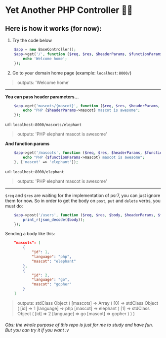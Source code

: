 # Yet Another PHP Controller 🐘🚦
## Here is how it works (for now):
1. Try the code below
```php
    $app = new BaseController();
    $app->get('/', function ($req, $res, $headerParams, $functionParams) {
        echo 'Welcome home';
    });
```
2. Go to your domain home page (example: `localhost:8000/`)
> outputs: 'Welcome home'

----------------------------------

**You can pass header parameters...**
```php
    $app->get('mascots/{mascot}', function ($req, $res, $headerParams, $functionParams) {
        echo "PHP {$headerParams->mascot} mascot is awesome";
    });
```
url: `localhost:8000/mascots/elephant`
> outputs: 'PHP elephant mascot is awesome'

**And function params**
```php
    $app->get('/mascots', function ($req, $res, $headerParams, $functionParams) {
        echo "PHP {$functionParams->mascot} mascot is awesome";
    }, ['mascot' => 'elephant']);
```
url: `localhost:8000/elephant`
> outputs: 'PHP elephant mascot is awesome'
--------------------------------------
`$req` and `$res` are waiting for the implementation of psr7, you can just ignore them for now. So in order to get the body on `post`, `put` and `delete` verbs, you must do:
```php
    $app->post('/users', function ($req, $res, $body, $headerParams, $functionParams) {
        print_r(json_decode($body));
    });
```
Sending a body like this:
```json
    "mascots": [
        {
            "id": 1,
            "language": "php",
            "mascot": "elephant"
        },
        {
            "id": 2,
            "language": "go",
            "mascot": "gopher"
        }
    ]
```
> outputs: stdClass Object ( [mascots] => Array ( [0] => stdClass Object ( [id] => 1 [language] => php [mascot] => elephant ) [1] => stdClass Object ( [id] => 2 [language] => go [mascot] => gopher ) ) )

###### Obs: the whole purpose of this repo is just for me to study and have fun. But you can try it if you want :v
